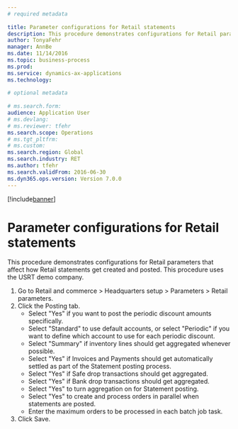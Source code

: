 ```yaml
--- 
# required metadata 
 
title: Parameter configurations for Retail statements
description: This procedure demonstrates configurations for Retail parameters that affect how Retail statements get created and posted. 
author: TonyaFehr 
manager: AnnBe 
ms.date: 11/14/2016
ms.topic: business-process 
ms.prod:  
ms.service: dynamics-ax-applications 
ms.technology:  
 
# optional metadata 
 
# ms.search.form:   
audience: Application User 
# ms.devlang:  
# ms.reviewer: tfehr 
ms.search.scope: Operations 
# ms.tgt_pltfrm:  
# ms.custom:  
ms.search.region: Global
ms.search.industry: RET
ms.author: tfehr 
ms.search.validFrom: 2016-06-30 
ms.dyn365.ops.version: Version 7.0.0 
---
```


[!include[banner](../includes/task-guide-banner.md)]

# Parameter configurations for Retail statements

This procedure demonstrates configurations for Retail parameters that affect how Retail statements get created and posted. This procedure uses the USRT demo company.

1. Go to Retail and commerce > Headquarters setup  > Parameters > Retail parameters.
2. Click the Posting tab.
    * Select "Yes" if you want to post the periodic discount amounts specifically.  
    * Select "Standard" to use default accounts, or select "Periodic" if you want to define which account to use for each periodic discount.  
    * Select "Summary" if inventory lines should get aggregated whenever possible.  
    * Select "Yes" if Invoices and Payments should get automatically settled as part of the Statement posting process.  
    * Select "Yes" if Safe drop transactions should get aggregated.  
    * Select "Yes" if Bank drop transactions should get aggregated.  
    * Select "Yes" to turn aggregation on for Statement posting.  
    * Select "Yes" to create and process orders in parallel when statements are posted.  
    * Enter the maximum orders to be processed in each batch job task.  
3. Click Save.

